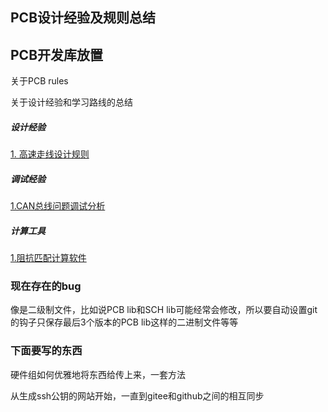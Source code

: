 ## PCB设计经验及规则总结

## PCB开发库放置

关于PCB rules

关于设计经验和学习路线的总结

##### 设计经验

[1. 高速走线设计规则](./highSpeedDesignRules/阻抗匹配来源，应用，介绍.md)


##### 调试经验

[1.CAN总线问题调试分析](./designCasesAnalysis/can总线分析1.md)


##### 计算工具

[1.阻抗匹配计算软件](./highSpeedDesignRules/tools/SI9000各阻抗计算说明.pdf)

### 现在存在的bug

像是二级制文件，比如说PCB lib和SCH lib可能经常会修改，所以要自动设置git的钩子只保存最后3个版本的PCB lib这样的二进制文件等等

### 下面要写的东西

硬件组如何优雅地将东西给传上来，一套方法

从生成ssh公钥的网站开始，一直到gitee和github之间的相互同步
